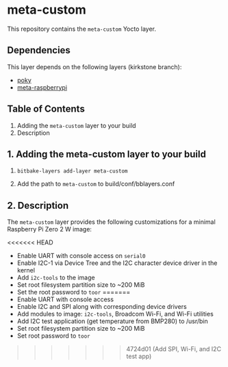 # meta-custom

This repository contains the `meta-custom` Yocto layer.

## Dependencies

This layer depends on the following layers (kirkstone branch):

- [poky](https://github.com/yoctoproject/poky)
- [meta-raspberrypi](https://github.com/agherzan/meta-raspberrypi)

## Table of Contents

1. Adding the `meta-custom` layer to your build
2. Description

## 1. Adding the meta-custom layer to your build

1. `bitbake-layers add-layer meta-custom`

2. Add the path to `meta-custom` to build/conf/bblayers.conf

## 2. Description

The `meta-custom` layer provides the following customizations for a minimal Raspberry Pi Zero 2 W image:

<<<<<<< HEAD
- Enable UART with console access on `serial0`
- Enable I2C-1 via Device Tree and the I2C character device driver in the kernel
- Add `i2c-tools` to the image
- Set root filesystem partition size to ~200 MiB
- Set the root password to `toor`
=======
- Enable UART with console access
- Enable I2C and SPI along with corresponding device drivers
- Add modules to image: `i2c-tools`, Broadcom Wi-Fi, and Wi-Fi utilities
- Add I2C test application (get temperature from BMP280) to /usr/bin
- Set root filesystem partition size to ~200 MiB
- Set root password to `toor`
>>>>>>> 4724d01 (Add SPI, Wi-Fi, and I2C test app)
